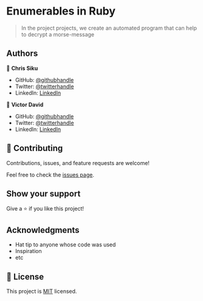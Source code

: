 # Enumerables in Ruby 
> In the project projects, we create an automated program that can help to decrypt a morse-message

## Authors
👤 **Chris Siku**

- GitHub: [@githubhandle](https://github.com/Chrissiku)
- Twitter: [@twitterhandle](https://twitter.com/christian_siku)
- LinkedIn: [LinkedIn](https://www.linkedin.com/in/chris-siku-4bb53b232/)

👤 **Victor David**

- GitHub: [@githubhandle](https://github.com/jheart-vic)
- Twitter: [@twitterhandle](https://twitter.com/Victorjheart)
- LinkedIn: [LinkedIn](https://www.linkedin.com/in/victor-chiemerie-302a97230/)


## 🤝 Contributing

Contributions, issues, and feature requests are welcome!

Feel free to check the [issues page](../../issues/).

## Show your support

Give a ⭐️ if you like this project!

## Acknowledgments

- Hat tip to anyone whose code was used
- Inspiration
- etc

## 📝 License

This project is [MIT](./MIT.md) licensed.

